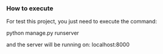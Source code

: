 ### How to execute
For test this project, you just need to execute the command:

python manage.py runserver

and the server will be running on: localhost:8000